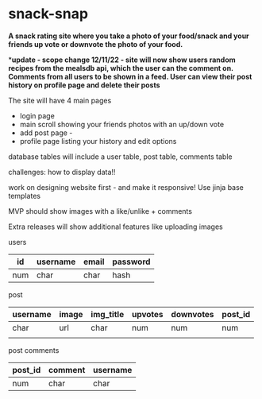 # snack-snap

**A snack rating site where you take a photo of your food/snack and your friends up vote or downvote the photo of your food.** 

***update - scope change 12/11/22 - site will now show users random recipes from the mealsdb api, which the user can the comment on. Comments from all users to be shown in a feed. User can view their post history on profile page and delete their posts**

The site will have 4 main pages

- login page
- main scroll showing your friends photos with an up/down vote
- add post page -
- profile page listing your history and edit options

database tables will include a user table, post table, comments table 

challenges: how to display data!! 

work on designing website first - and make it responsive! 
Use jinja base templates 

MVP should show images with a like/unlike + comments 

Extra releases will show additional features like uploading images

users 

| id | username | email | password |
| --- | --- | --- | --- |
| num | char | char | hash |

post 

| username | image  | img_title  | upvotes | downvotes | post_id |
| --- | --- | --- | --- | --- | --- |
| char | url | char | num | num | num |
|  |  |  |  |  |  |

post comments 

| post_id | comment | username  |
| --- | --- | --- |
| num | char | char  |